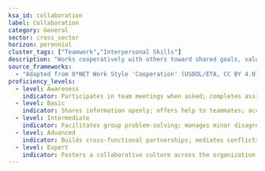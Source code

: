 ```yaml
---
ksa_id: collaboration
label: Collaboration
category: General
sector: cross_sector
horizon: perennial
cluster_tags: ["Teamwork","Interpersonal Skills"]
description: "Works cooperatively with others toward shared goals, valuing diverse perspectives and resolving conflicts constructively."
source_frameworks:
  - "Adapted from O*NET Work Style 'Cooperation' (USDOL/ETA, CC BY 4.0)"
proficiency_levels:
  - level: Awareness
    indicator: Participates in team meetings when asked; completes assigned group tasks.
  - level: Basic
    indicator: Shares information openly; offers help to teammates; accepts feedback.
  - level: Intermediate
    indicator: Facilitates group problem-solving; manages minor disagreements respectfully.
  - level: Advanced
    indicator: Builds cross-functional partnerships; mediates conflicts to consensus.
  - level: Expert
    indicator: Fosters a collaborative culture across the organization; designs systems that reward teamwork and shared success.
---
```

